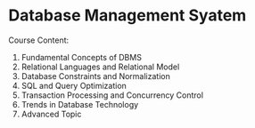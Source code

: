 # Database Management Syatem

Course Content:
1. Fundamental Concepts of DBMS
2. Relational Languages and Relational Model
3. Database Constraints and Normalization
4. SQL and Query Optimization
5. Transaction Processing and Concurrency Control
6. Trends in Database Technology
7. Advanced Topic